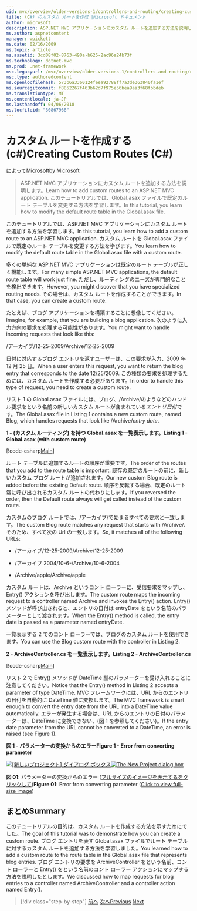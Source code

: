```yaml
---
uid: mvc/overview/older-versions-1/controllers-and-routing/creating-custom-routes-cs
title: (C#) のカスタム ルートを作成 |Microsoft ドキュメント
author: microsoft
description: ASP.NET MVC アプリケーションにカスタム ルートを追加する方法を説明します。 このチュートリアルでは、Global.asax ファイルで既定のルート テーブルを変更する方法を学習します。
ms.author: aspnetcontent
manager: wpickett
ms.date: 02/16/2009
ms.topic: article
ms.assetid: 3cd08f02-8763-490a-b625-2ac96a24b73f
ms.technology: dotnet-mvc
ms.prod: .net-framework
msc.legacyurl: /mvc/overview/older-versions-1/controllers-and-routing/creating-custom-routes-cs
msc.type: authoredcontent
ms.openlocfilehash: 573b6a3360124feea92788ff7a3de363840fa1ef
ms.sourcegitcommit: f8852267f463b62d7f975e56bea9aa3f68fbbdeb
ms.translationtype: MT
ms.contentlocale: ja-JP
ms.lasthandoff: 04/06/2018
ms.locfileid: "30867968"
---
```

<a name="creating-custom-routes-c"></a><span data-ttu-id="59545-104">カスタム ルートを作成する (c#)</span><span class="sxs-lookup"><span data-stu-id="59545-104">Creating Custom Routes (C#)</span></span>
====================
<span data-ttu-id="59545-105">によって[Microsoft](https://github.com/microsoft)</span><span class="sxs-lookup"><span data-stu-id="59545-105">by [Microsoft](https://github.com/microsoft)</span></span>

> <span data-ttu-id="59545-106">ASP.NET MVC アプリケーションにカスタム ルートを追加する方法を説明します。</span><span class="sxs-lookup"><span data-stu-id="59545-106">Learn how to add custom routes to an ASP.NET MVC application.</span></span> <span data-ttu-id="59545-107">このチュートリアルでは、Global.asax ファイルで既定のルート テーブルを変更する方法を学習します。</span><span class="sxs-lookup"><span data-stu-id="59545-107">In this tutorial, you learn how to modify the default route table in the Global.asax file.</span></span>


<span data-ttu-id="59545-108">このチュートリアルでは、ASP.NET MVC アプリケーションにカスタム ルートを追加する方法を学習します。</span><span class="sxs-lookup"><span data-stu-id="59545-108">In this tutorial, you learn how to add a custom route to an ASP.NET MVC application.</span></span> <span data-ttu-id="59545-109">カスタム ルートを Global.asax ファイルで既定のルート テーブルを変更する方法を学びます。</span><span class="sxs-lookup"><span data-stu-id="59545-109">You learn how to modify the default route table in the Global.asax file with a custom route.</span></span>

<span data-ttu-id="59545-110">多くの単純な ASP.NET MVC アプリケーションは既定のルート テーブルが正しく機能します。</span><span class="sxs-lookup"><span data-stu-id="59545-110">For many simple ASP.NET MVC applications, the default route table will work just fine.</span></span> <span data-ttu-id="59545-111">ただし、ルーティングのニーズが専門的なことを検出できます。</span><span class="sxs-lookup"><span data-stu-id="59545-111">However, you might discover that you have specialized routing needs.</span></span> <span data-ttu-id="59545-112">その場合は、カスタム ルートを作成することができます。</span><span class="sxs-lookup"><span data-stu-id="59545-112">In that case, you can create a custom route.</span></span>

<span data-ttu-id="59545-113">たとえば、ブログ アプリケーションを構築することに想像してください。</span><span class="sxs-lookup"><span data-stu-id="59545-113">Imagine, for example, that you are building a blog application.</span></span> <span data-ttu-id="59545-114">次のように入力方向の要求を処理する可能性があります。</span><span class="sxs-lookup"><span data-stu-id="59545-114">You might want to handle incoming requests that look like this:</span></span>

<span data-ttu-id="59545-115">/アーカイブ/12-25-2009</span><span class="sxs-lookup"><span data-stu-id="59545-115">/Archive/12-25-2009</span></span>

<span data-ttu-id="59545-116">日付に対応するブログ エントリを返すユーザーは、この要求が入力、2009 年 12 月 25 日。</span><span class="sxs-lookup"><span data-stu-id="59545-116">When a user enters this request, you want to return the blog entry that corresponds to the date 12/25/2009.</span></span> <span data-ttu-id="59545-117">この種類の要求を処理するためには、カスタム ルートを作成する必要があります。</span><span class="sxs-lookup"><span data-stu-id="59545-117">In order to handle this type of request, you need to create a custom route.</span></span>

<span data-ttu-id="59545-118">リスト 1 の Global.asax ファイルには、ブログ、/Archive/のようなどのハンドル要求をという名前の新しいカスタム ルートが含まれている*エントリ日付*です。</span><span class="sxs-lookup"><span data-stu-id="59545-118">The Global.asax file in Listing 1 contains a new custom route, named Blog, which handles requests that look like /Archive/*entry date*.</span></span>

<span data-ttu-id="59545-119">**1 - (カスタム ルーティング) を持つ Global.asax を一覧表示します。**</span><span class="sxs-lookup"><span data-stu-id="59545-119">**Listing 1 - Global.asax (with custom route)**</span></span>

[!code-csharp[Main](creating-custom-routes-cs/samples/sample1.cs)]

<span data-ttu-id="59545-120">ルート テーブルに追加するルートの順序が重要です。</span><span class="sxs-lookup"><span data-stu-id="59545-120">The order of the routes that you add to the route table is important.</span></span> <span data-ttu-id="59545-121">既存の既定のルートの前に、新しいカスタム ブログ ルートが追加されます。</span><span class="sxs-lookup"><span data-stu-id="59545-121">Our new custom Blog route is added before the existing Default route.</span></span> <span data-ttu-id="59545-122">順序を反転する場合、既定のルート常に呼び出されるカスタム ルートの代わりにします。</span><span class="sxs-lookup"><span data-stu-id="59545-122">If you reversed the order, then the Default route always will get called instead of the custom route.</span></span>

<span data-ttu-id="59545-123">カスタムのブログ ルートでは、/アーカイブ/で始まるすべての要求と一致します。</span><span class="sxs-lookup"><span data-stu-id="59545-123">The custom Blog route matches any request that starts with /Archive/.</span></span> <span data-ttu-id="59545-124">そのため、すべて次の Url の一致します。</span><span class="sxs-lookup"><span data-stu-id="59545-124">So, it matches all of the following URLs:</span></span>

- <span data-ttu-id="59545-125">/アーカイブ/12-25-2009</span><span class="sxs-lookup"><span data-stu-id="59545-125">/Archive/12-25-2009</span></span>

- <span data-ttu-id="59545-126">/アーカイブ 2004/10-6-</span><span class="sxs-lookup"><span data-stu-id="59545-126">/Archive/10-6-2004</span></span>

- <span data-ttu-id="59545-127">/Archive/apple</span><span class="sxs-lookup"><span data-stu-id="59545-127">/Archive/apple</span></span>

<span data-ttu-id="59545-128">カスタム ルートは、Archive というコント ローラーに、受信要求をマップし、Entry() アクションを呼び出します。</span><span class="sxs-lookup"><span data-stu-id="59545-128">The custom route maps the incoming request to a controller named Archive and invokes the Entry() action.</span></span> <span data-ttu-id="59545-129">Entry() メソッドが呼び出されると、エントリの日付は entryDate をという名前のパラメーターとして渡されます。</span><span class="sxs-lookup"><span data-stu-id="59545-129">When the Entry() method is called, the entry date is passed as a parameter named entryDate.</span></span>

<span data-ttu-id="59545-130">一覧表示する 2 でのコント ローラーでは、ブログのカスタム ルートを使用できます。</span><span class="sxs-lookup"><span data-stu-id="59545-130">You can use the Blog custom route with the controller in Listing 2.</span></span>

<span data-ttu-id="59545-131">**2 - ArchiveController.cs を一覧表示します。**</span><span class="sxs-lookup"><span data-stu-id="59545-131">**Listing 2 - ArchiveController.cs**</span></span>

[!code-csharp[Main](creating-custom-routes-cs/samples/sample2.cs)]

<span data-ttu-id="59545-132">リスト 2 で Entry() メソッドが DateTime 型のパラメーターを受け入れることに注意してください。</span><span class="sxs-lookup"><span data-stu-id="59545-132">Notice that the Entry() method in Listing 2 accepts a parameter of type DateTime.</span></span> <span data-ttu-id="59545-133">MVC フレームワークには、URL からのエントリの日付を自動的に DateTime 値に変換します。</span><span class="sxs-lookup"><span data-stu-id="59545-133">The MVC framework is smart enough to convert the entry date from the URL into a DateTime value automatically.</span></span> <span data-ttu-id="59545-134">エラーが発生する場合は、URL からのエントリの日付のパラメーターは、DateTime に変換できない、(図 1 を参照してください)。</span><span class="sxs-lookup"><span data-stu-id="59545-134">If the entry date parameter from the URL cannot be converted to a DateTime, an error is raised (see Figure 1).</span></span>

<span data-ttu-id="59545-135">**図 1 - パラメーターの変換からのエラー**</span><span class="sxs-lookup"><span data-stu-id="59545-135">**Figure 1 - Error from converting parameter**</span></span>


<span data-ttu-id="59545-136">[![[新しいプロジェクト] ダイアログ ボックス](creating-custom-routes-cs/_static/image1.jpg)](creating-custom-routes-cs/_static/image1.png)</span><span class="sxs-lookup"><span data-stu-id="59545-136">[![The New Project dialog box](creating-custom-routes-cs/_static/image1.jpg)](creating-custom-routes-cs/_static/image1.png)</span></span>

<span data-ttu-id="59545-137">**図 01**: パラメーターの変換からのエラー ([フルサイズのイメージを表示するをクリックして](creating-custom-routes-cs/_static/image2.png))</span><span class="sxs-lookup"><span data-stu-id="59545-137">**Figure 01**: Error from converting parameter ([Click to view full-size image](creating-custom-routes-cs/_static/image2.png))</span></span>


## <a name="summary"></a><span data-ttu-id="59545-138">まとめ</span><span class="sxs-lookup"><span data-stu-id="59545-138">Summary</span></span>

<span data-ttu-id="59545-139">このチュートリアルの目的は、カスタム ルートを作成する方法を示すためにでした。</span><span class="sxs-lookup"><span data-stu-id="59545-139">The goal of this tutorial was to demonstrate how you can create a custom route.</span></span> <span data-ttu-id="59545-140">ブログ エントリを表す Global.asax ファイルでルート テーブルに対するカスタム ルートを追加する方法を学習しました。</span><span class="sxs-lookup"><span data-stu-id="59545-140">You learned how to add a custom route to the route table in the Global.asax file that represents blog entries.</span></span> <span data-ttu-id="59545-141">ブログ エントリの要求を ArchiveController をという名前、コント ローラーと Entry() をという名前のコント ローラー アクションにマップする方法を説明したとします。</span><span class="sxs-lookup"><span data-stu-id="59545-141">We discussed how to map requests for blog entries to a controller named ArchiveController and a controller action named Entry().</span></span>

> [!div class="step-by-step"]
> <span data-ttu-id="59545-142">[前へ](aspnet-mvc-controllers-overview-cs.md)
> [次へ](creating-a-route-constraint-cs.md)</span><span class="sxs-lookup"><span data-stu-id="59545-142">[Previous](aspnet-mvc-controllers-overview-cs.md)
[Next](creating-a-route-constraint-cs.md)</span></span>
